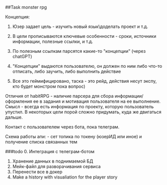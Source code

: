 ##Task monster rpg

Концепция:

1. Юзер задает цель - изучить новый язык\доделать проект и т.д.

2. В цели прописываются ключевые особенности - сроки, источники информации, полезные ссылки, и т.д.

3. По полезным ссылкам парсятся какие-то "концепции" (через chatGPT)

4. "Концепции" выдаются пользователю, он должен по ним либо что-то отписать, либо заучить, либо выполнить действие

5. Все это геймифицировано, таска - это рейд, действия несут экспу, кто будет монстром пока вопрос)

Отличия от habitRPG - наличие парсера для сбора информации/оформления ее в задания и мотивация пользователя на ее выполнение.
Смысл - всегда есть информация по проекту, которую пользователь упустил. В некоторых цели порой сложно придумать, куда же двигаться дальше.

Контакт с пользователем через бота, пока телеграм.

Схема работы апи: - сет топика по токену (юзерИД или иное) и получение списка связанных тем

###todo
0. Интеграция с телеграм-ботом
1. Хранение данных в поднимаемой БД
2. Мейк-файл для разворачивания сервиса
3. Перенести все в докер
4. Make a history with visualiation for the player story
